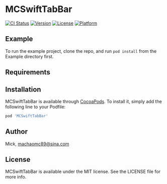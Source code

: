 # MCSwiftTabBar

[![CI Status](https://img.shields.io/travis/马超/MCSwiftTabBar.svg?style=flat)](https://travis-ci.org/马超/MCSwiftTabBar)
[![Version](https://img.shields.io/cocoapods/v/MCSwiftTabBar.svg?style=flat)](https://cocoapods.org/pods/MCSwiftTabBar)
[![License](https://img.shields.io/cocoapods/l/MCSwiftTabBar.svg?style=flat)](https://cocoapods.org/pods/MCSwiftTabBar)
[![Platform](https://img.shields.io/cocoapods/p/MCSwiftTabBar.svg?style=flat)](https://cocoapods.org/pods/MCSwiftTabBar)

## Example

To run the example project, clone the repo, and run `pod install` from the Example directory first.

## Requirements

## Installation

MCSwiftTabBar is available through [CocoaPods](https://cocoapods.org). To install
it, simply add the following line to your Podfile:

```ruby
pod 'MCSwiftTabBar'
```

## Author

Mick, machaomc89@sina.com

## License

MCSwiftTabBar is available under the MIT license. See the LICENSE file for more info.
